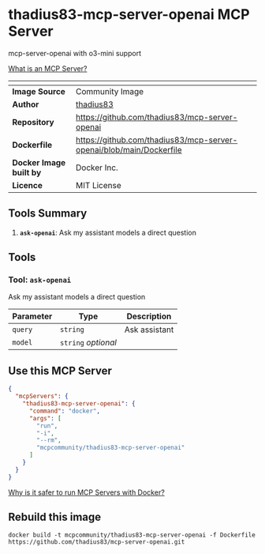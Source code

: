 # thadius83-mcp-server-openai MCP Server

mcp-server-openai with o3-mini support

[What is an MCP Server?](https://www.anthropic.com/news/model-context-protocol)

| <!-- --> | <!-- --> |
|-----------|---------|
| **Image Source** | Community Image |
| **Author** | [thadius83](https://github.com/thadius83) |
| **Repository** | https://github.com/thadius83/mcp-server-openai |
| **Dockerfile** | https://github.com/thadius83/mcp-server-openai/blob/main/Dockerfile |
| **Docker Image built by** | Docker Inc. |
| **Licence** | MIT License |

## Tools Summary

 1. **`ask-openai`**: Ask my assistant models a direct question

## Tools

### Tool: **`ask-openai`**

Ask my assistant models a direct question

| Parameter | Type | Description |
| - | - | - |
| `query` | `string` | Ask assistant |
| `model` | `string` *optional* |  |

## Use this MCP Server

```json
{
  "mcpServers": {
    "thadius83-mcp-server-openai": {
      "command": "docker",
      "args": [
        "run",
        "-i",
        "--rm",
        "mcpcommunity/thadius83-mcp-server-openai"
      ]
    }
  }
}
```

[Why is it safer to run MCP Servers with Docker?](https://www.docker.com/blog/the-model-context-protocol-simplifying-building-ai-apps-with-anthropic-claude-desktop-and-docker/)

## Rebuild this image

```console
docker build -t mcpcommunity/thadius83-mcp-server-openai -f Dockerfile https://github.com/thadius83/mcp-server-openai.git
```

